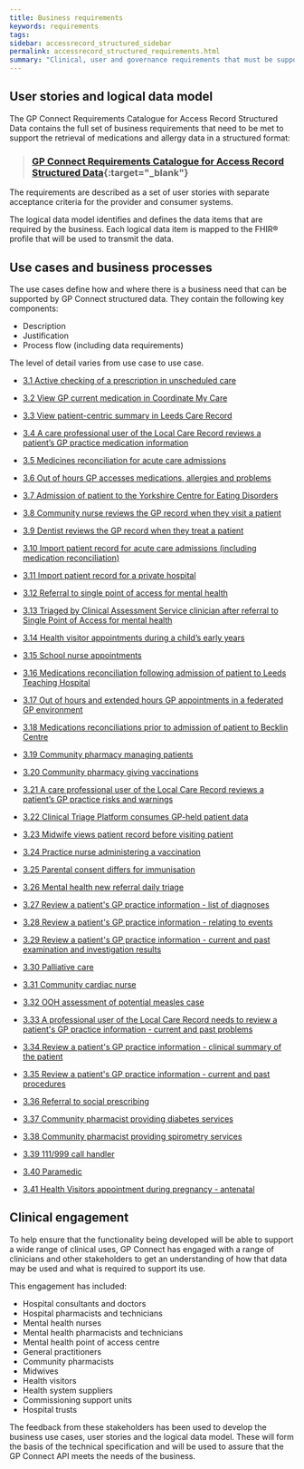 ```yaml
---
title: Business requirements
keywords: requirements
tags: 
sidebar: accessrecord_structured_sidebar
permalink: accessrecord_structured_requirements.html
summary: "Clinical, user and governance requirements that must be supported by the solution"
---
```


## User stories and logical data model ##

The GP Connect Requirements Catalogue for Access Record Structured Data contains the full set of business requirements that need to be met to support the retrieval of medications and allergy data in a structured format:
>###   [GP Connect Requirements Catalogue for Access Record Structured Data](pages/accessrecord_structured/GP%20Connect%20Req%20Cat%20-%20Access%20Record%20Structured%20Data%20v2.2.xlsx){:target="_blank"} 


The requirements are described as a set of user stories with separate acceptance criteria for the provider and consumer systems.

The logical data model identifies and defines the data items that are required by the business. Each logical data item is mapped to the FHIR&reg; profile that will be used to transmit the data.

## Use cases and business processes ##

The use cases define how and where there is a business need that can be supported by GP Connect structured data. They contain the following key components:

 - Description
 - Justification
 - Process flow (including data requirements)

The level of detail varies from use case to use case.

 - [3.1	Active checking of a prescription in unscheduled care](accessrecord_usecase_3.1.html)

- [3.2	View GP current medication in Coordinate My Care](accessrecord_usecase_3.2.html)

- [3.3	View patient-centric summary in Leeds Care Record](accessrecord_usecase_3.3.html)

- [3.4	A care professional user of the Local Care Record reviews a patient’s GP practice medication information](accessrecord_usecase_3.4.html)

- [3.5	Medicines reconciliation for acute care admissions](accessrecord_usecase_3.5.html)

- [3.6	Out of hours GP accesses medications, allergies and problems](accessrecord_usecase_3.6.html)

- [3.7	Admission of patient to the Yorkshire Centre for Eating Disorders](accessrecord_usecase_3.7.html)

- [3.8	Community nurse reviews the GP record when they visit a patient](accessrecord_usecase_3.8.html)

- [3.9	Dentist reviews the GP record when they treat a patient](accessrecord_usecase_3.9.html)

- [3.10	Import patient record for acute care admissions (including medication reconciliation)](accessrecord_usecase_3.10.html)

- [3.11	Import patient record for a private hospital](accessrecord_usecase_3.11.html)

- [3.12	Referral to single point of access for mental health](accessrecord_usecase_3.12.html)

- [3.13	Triaged by Clinical Assessment Service clinician after referral to Single Point of Access for mental health](accessrecord_usecase_3.13.html)

- [3.14	Health visitor appointments during a child’s early years](accessrecord_usecase_3.14.html)

- [3.15	School nurse appointments](accessrecord_usecase_3.15.html)

- [3.16	Medications reconciliation following admission of patient to Leeds Teaching Hospital](accessrecord_usecase_3.16.html)

- [3.17	Out of hours and extended hours GP appointments in a federated GP environment](accessrecord_usecase_3.17.html)

- [3.18	Medications reconciliations prior to admission of patient to Becklin Centre](accessrecord_usecase_3.18.html)

- [3.19	Community pharmacy managing patients](accessrecord_usecase_3.19.html)

- [3.20	Community pharmacy giving vaccinations](accessrecord_usecase_3.20.html)

- [3.21	A care professional user of the Local Care Record reviews a patient’s GP practice risks and warnings](accessrecord_usecase_3.21.html)

- [3.22	Clinical Triage Platform consumes GP-held patient data](accessrecord_usecase_3.22.html)

- [3.23 Midwife views patient record before visiting patient](accessrecord_usecase_3.23.html)

- [3.24 Practice nurse administering a vaccination](accessrecord_usecase_3.24.html)
- [3.25 Parental consent differs for immunisation](accessrecord_usecase_3.25.html)
- [3.26 Mental health new referral daily triage](accessrecord_usecase_3.26.html)
- [3.27 Review a patient's GP practice information - list of diagnoses](accessrecord_usecase_3.27.html)
- [3.28 Review a patient's GP practice information - relating to events](accessrecord_usecase_3.28.html)
- [3.29 Review a patient's GP practice information - current and past examination and investigation results](accessrecord_usecase_3.29.html)
- [3.30 Palliative care](accessrecord_usecase_3.30.html)
- [3.31 Community cardiac nurse](accessrecord_usecase_3.31.html)
- [3.32 OOH assessment of potential measles case](accessrecord_usecase_3.32.html)
- [3.33 A professional user of the Local Care Record needs to review a patient's GP practice information - current and past problems](accessrecord_usecase_3.33.html)
- [3.34 Review a patient's GP practice information - clinical summary of the patient](accessrecord_usecase_3.34.html)
- [3.35 Review a patient's GP practice information - current and past procedures](accessrecord_usecase_3.35.html)
- [3.36 Referral to social prescribing](accessrecord_usecase_3.36.html)
- [3.37 Community pharmacist providing diabetes services](accessrecord_usecase_3.37.html)
- [3.38 Community pharmacist providing spirometry services](accessrecord_usecase_3.38.html)
- [3.39 111/999 call handler](accessrecord_usecase_3.39.html)
- [3.40 Paramedic](accessrecord_usecase_3.40.html)
- [3.41 Health Visitors appointment during pregnancy - antenatal](accessrecord_usecase_3.41.html)

## Clinical engagement ##

To help ensure that the functionality being developed will be able to support a wide range of clinical uses, GP Connect has engaged with a range of clinicians and other stakeholders to get an understanding of how that data may be used and what is required to support its use.

This engagement has included:

 - Hospital consultants and doctors
 - Hospital pharmacists and technicians
 - Mental health nurses
 - Mental health pharmacists and technicians
 - Mental health point of access centre
 - General practitioners
 - Community pharmacists
 - Midwives
 - Health visitors
 - Health system suppliers
 - Commissioning support units
 - Hospital trusts

The feedback from these stakeholders has been used to develop the business use cases, user stories and the logical data model. These will form the basis of the technical specification and will be used to assure that the GP Connect API meets the needs of the business.

